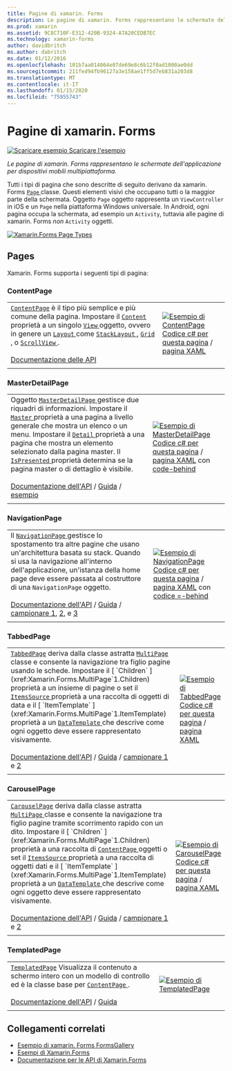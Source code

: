 ```yaml
---
title: Pagine di xamarin. Forms
description: Le pagine di xamarin. Forms rappresentano le schermate dell'applicazione per dispositivi mobili multipiattaforma. Questo articolo elenca le pagine incluse in xamarin. Forms.
ms.prod: xamarin
ms.assetid: 9C8C710F-E312-420B-9324-A7A20CEDB7EC
ms.technology: xamarin-forms
author: davidbritch
ms.author: dabritch
ms.date: 01/12/2016
ms.openlocfilehash: 101b7aa014064e07de69e8c6b12f0ad1000ae0dd
ms.sourcegitcommit: 211fed94fb96127a3e158ae1ff5d7eb831a203d8
ms.translationtype: MT
ms.contentlocale: it-IT
ms.lasthandoff: 01/15/2020
ms.locfileid: "75955743"
---
```

# <a name="xamarinforms-pages"></a>Pagine di xamarin. Forms

[![Scaricare esempio](~/media/shared/download.png) Scaricare l'esempio](https://docs.microsoft.com/samples/xamarin/xamarin-forms-samples/formsgallery/)

_Le pagine di xamarin. Forms rappresentano le schermate dell'applicazione per dispositivi mobili multipiattaforma._

Tutti i tipi di pagina che sono descritte di seguito derivano da xamarin. Forms [ `Page` ](xref:Xamarin.Forms.Page) classe. Questi elementi visivi che occupano tutti o la maggior parte della schermata. Oggetto `Page` oggetto rappresenta un `ViewController` in iOS e un `Page` nella piattaforma Windows universale. In Android, ogni pagina occupa la schermata, ad esempio un `Activity`, tuttavia alle pagine di xamarin. Forms *non* `Activity` oggetti.

[![](pages-images/pages-sml.png "Xamarin.Forms Page Types")](pages-images/pages.png#lightbox "Xamarin.Forms Page Types")

## <a name="pages"></a>Pages

Xamarin. Forms supporta i seguenti tipi di pagina:

<a name="contentPage" />

### <a name="contentpage"></a>ContentPage

|     |     |
| --- | --- |
| [`ContentPage`](xref:Xamarin.Forms.ContentPage) è il tipo più semplice e più comune della pagina. Impostare il [ `Content` ](xref:Xamarin.Forms.ContentPage.Content) proprietà a un singolo [ `View` ](views.md) oggetto, ovvero in genere un [ `Layout` ](layouts.md) come [ `StackLayout` ](layouts.md#stackLayout), [ `Grid` ](layouts.md#grid), o [ `ScrollView` ](layouts.md#scrollView).<br /><br />[Documentazione delle API](xref:Xamarin.Forms.ContentPage) | [![Esempio di ContentPage](pages-images/ContentPage.png "Esempio di ContentPage")](pages-images/ContentPage-Large.png#lightbox "Esempio di ContentPage")<br />[Codice c# per questa pagina](https://github.com/xamarin/xamarin-forms-samples/blob/master/FormsGallery/FormsGallery/FormsGallery/CodeExamples/ContentPageDemoPage.cs) / [pagina XAML](https://github.com/xamarin/xamarin-forms-samples/blob/master/FormsGallery/FormsGallery/FormsGallery/XamlExamples/ContentPageDemoPage.xaml) |
|     |     |

### <a name="masterdetailpage"></a>MasterDetailPage

|     |     |
| --- | --- |
| Oggetto [ `MasterDetailPage` ](xref:Xamarin.Forms.MasterDetailPage) gestisce due riquadri di informazioni. Impostare il [ `Master` ](xref:Xamarin.Forms.MasterDetailPage.Master) proprietà a una pagina a livello generale che mostra un elenco o un menu. Impostare il [ `Detail` ](xref:Xamarin.Forms.MasterDetailPage.Detail) proprietà a una pagina che mostra un elemento selezionato dalla pagina master. Il [ `IsPresented` ](xref:Xamarin.Forms.MasterDetailPage.IsPresented) proprietà determina se la pagina master o di dettaglio è visibile.<br /><br />[Documentazione dell'API](xref:Xamarin.Forms.MasterDetailPage) / [Guida](~/xamarin-forms/app-fundamentals/navigation/master-detail-page.md) / [esempio](https://docs.microsoft.com/samples/xamarin/xamarin-forms-samples/navigation-masterdetailpage) | [![Esempio di MasterDetailPage](pages-images/MasterDetailPage.png "Esempio di MasterDetailPage")](pages-images/MasterDetailPage-Large.png#lightbox "Esempio di MasterDetailPage")<br />[Codice c# per questa pagina](https://github.com/xamarin/xamarin-forms-samples/blob/master/FormsGallery/FormsGallery/FormsGallery/CodeExamples/MasterDetailPageDemoPage.cs) / [pagina XAML](https://github.com/xamarin/xamarin-forms-samples/blob/master/FormsGallery/FormsGallery/FormsGallery/XamlExamples/MasterDetailPageDemoPage.xaml) con [code-behind](https://github.com/xamarin/xamarin-forms-samples/blob/master/FormsGallery/FormsGallery/FormsGallery/XamlExamples/MasterDetailPageDemoPage.xaml.cs) |
|     |     |

### <a name="navigationpage"></a>NavigationPage

|     |     |
| --- | --- |
| Il [ `NavigationPage` ](xref:Xamarin.Forms.NavigationPage) gestisce lo spostamento tra altre pagine che usano un'architettura basata su stack. Quando si usa la navigazione all'interno dell'applicazione, un'istanza della home page deve essere passata al costruttore di una `NavigationPage` oggetto.<br /><br />[Documentazione dell'API](xref:Xamarin.Forms.NavigationPage) / [Guida](~/xamarin-forms/app-fundamentals/navigation/hierarchical.md) / [campionare 1](https://docs.microsoft.com/samples/xamarin/xamarin-forms-samples/navigation-hierarchical), [2](https://docs.microsoft.com/samples/xamarin/xamarin-forms-samples/navigation-passingdata), e [3](https://docs.microsoft.com/samples/xamarin/xamarin-forms-samples/navigation-loginflow)  | [![Esempio di NavigationPage](pages-images/NavigationPage.png "Esempio di NavigationPage")](pages-images/NavigationPage-Large.png#lightbox "Esempio di NavigationPage")<br />[Codice c# per questa pagina](https://github.com/xamarin/xamarin-forms-samples/blob/master/FormsGallery/FormsGallery/FormsGallery/CodeExamples/NavigationPageDemoPage.cs) / [pagina XAML](https://github.com/xamarin/xamarin-forms-samples/blob/master/FormsGallery/FormsGallery/FormsGallery/XamlExamples/NavigationPageDemoPage.xaml) con [codice =-behind](https://github.com/xamarin/xamarin-forms-samples/blob/master/FormsGallery/FormsGallery/FormsGallery/XamlExamples/NavigationPageDemoPage.xaml.cs) |
|     |     |

### <a name="tabbedpage"></a>TabbedPage

|     |     |
| --- | --- |
| [`TabbedPage`](xref:Xamarin.Forms.TabbedPage) deriva dalla classe astratta [ `MultiPage` ](xref:Xamarin.Forms.MultiPage`1) classe e consente la navigazione tra figlio pagine usando le schede. Impostare il [ `Children` ](xref:Xamarin.Forms.MultiPage`1.Children) proprietà a un insieme di pagine o set il [ `ItemsSource` ](xref:Xamarin.Forms.MultiPage`1.ItemsSource) proprietà a una raccolta di oggetti di data e il [ `ItemTemplate` ](xref:Xamarin.Forms.MultiPage`1.ItemTemplate) proprietà a un [ `DataTemplate` ](xref:Xamarin.Forms.DataTemplate) che descrive come ogni oggetto deve essere rappresentato visivamente.<br /><br />[Documentazione dell'API](xref:Xamarin.Forms.TabbedPage) / [Guida](~/xamarin-forms/app-fundamentals/navigation/tabbed-page.md) / [campionare 1](https://docs.microsoft.com/samples/xamarin/xamarin-forms-samples/navigation-tabbedpage) e [2](https://docs.microsoft.com/samples/xamarin/xamarin-forms-samples/navigation-tabbedpagewithnavigationpage) | [![Esempio di TabbedPage](pages-images/TabbedPage.png "Esempio di TabbedPage")](pages-images/TabbedPage-Large.png#lightbox "Esempio di TabbedPage")<br />[Codice c# per questa pagina](https://github.com/xamarin/xamarin-forms-samples/blob/master/FormsGallery/FormsGallery/FormsGallery/CodeExamples/TabbedPageDemoPage.cs) / [pagina XAML](https://github.com/xamarin/xamarin-forms-samples/blob/master/FormsGallery/FormsGallery/FormsGallery/XamlExamples/TabbedPageDemoPage.xaml) |
|     |     |

### <a name="carouselpage"></a>CarouselPage

|     |     |
| --- | --- |
| [`CarouselPage`](xref:Xamarin.Forms.CarouselPage) deriva dalla classe astratta [ `MultiPage` ](xref:Xamarin.Forms.MultiPage`1) classe e consente la navigazione tra figlio pagine tramite scorrimento rapido con un dito. Impostare il [ `Children` ](xref:Xamarin.Forms.MultiPage`1.Children) proprietà a una raccolta di [ `ContentPage` ](#contentPage) oggetti o set il [ `ItemsSource` ](xref:Xamarin.Forms.MultiPage`1.ItemsSource) proprietà a una raccolta di oggetti dati e il [ `ItemTemplate` ](xref:Xamarin.Forms.MultiPage`1.ItemTemplate) proprietà a un [ `DataTemplate` ](xref:Xamarin.Forms.DataTemplate) che descrive come ogni oggetto deve essere rappresentato visivamente.<br /><br />[Documentazione dell'API](xref:Xamarin.Forms.CarouselPage) / [Guida](~/xamarin-forms/app-fundamentals/navigation/carousel-page.md) / [campionare 1](https://docs.microsoft.com/samples/xamarin/xamarin-forms-samples/navigation-carouselpage) e [2](https://docs.microsoft.com/samples/xamarin/xamarin-forms-samples/navigation-carouselpagetemplate) | [![Esempio di CarouselPage](pages-images/CarouselPage.png "Esempio di CarouselPage")](pages-images/CarouselPage-Large.png#lightbox "Esempio di CarouselPage")<br />[Codice c# per questa pagina](https://github.com/xamarin/xamarin-forms-samples/blob/master/FormsGallery/FormsGallery/FormsGallery/CodeExamples/CarouselPageDemoPage.cs) / [pagina XAML](https://github.com/xamarin/xamarin-forms-samples/blob/master/FormsGallery/FormsGallery/FormsGallery/XamlExamples/CarouselPageDemoPage.xaml) |
|     |     |

### <a name="templatedpage"></a>TemplatedPage

|     |     |
| --- | --- |
| [`TemplatedPage`](xref:Xamarin.Forms.TemplatedPage) Visualizza il contenuto a schermo intero con un modello di controllo ed è la classe base per [ `ContentPage` ](#contentPage).<br /><br />[Documentazione dell'API](xref:Xamarin.Forms.TemplatedPage) / [Guida](~/xamarin-forms/app-fundamentals/templates/control-template.md) | [![Esempio di TemplatedPage](pages-images/TemplatedPage.png "Esempio di TemplatedPage")](pages-images/TemplatedPage.png "Esempio di TemplatedPage") |
|     |     |

## <a name="related-links"></a>Collegamenti correlati

- [Esempio di xamarin. Forms FormsGallery](https://docs.microsoft.com/samples/xamarin/xamarin-forms-samples/formsgallery)
- [Esempi di Xamarin.Forms](https://docs.microsoft.com/samples/browse/?products=xamarin&term=Xamarin.Forms)
- [Documentazione per le API di Xamarin.Forms](https://docs.microsoft.com/dotnet/api/xamarin.forms?view=xamarin-forms)

